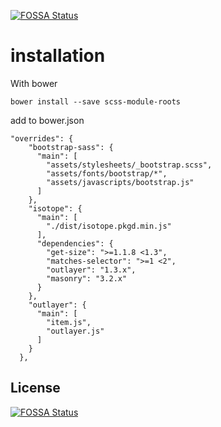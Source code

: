[![FOSSA Status](https://app.fossa.io/api/projects/git%2Bgithub.com%2Fyoanmarchal%2Fscss-module-roots.svg?type=shield)](https://app.fossa.io/projects/git%2Bgithub.com%2Fyoanmarchal%2Fscss-module-roots?ref=badge_shield)

installation 
===================
With bower
```
bower install --save scss-module-roots
```

add to bower.json
```
"overrides": {
    "bootstrap-sass": {
      "main": [
        "assets/stylesheets/_bootstrap.scss",
        "assets/fonts/bootstrap/*",
        "assets/javascripts/bootstrap.js"
      ]
    },
    "isotope": {
      "main": [
        "./dist/isotope.pkgd.min.js"
      ],
      "dependencies": {
        "get-size": ">=1.1.8 <1.3",
        "matches-selector": ">=1 <2",
        "outlayer": "1.3.x",
        "masonry": "3.2.x"
      }
    },
    "outlayer": {
      "main": [
        "item.js",
        "outlayer.js"
      ]
    }
  },
```



## License
[![FOSSA Status](https://app.fossa.io/api/projects/git%2Bgithub.com%2Fyoanmarchal%2Fscss-module-roots.svg?type=large)](https://app.fossa.io/projects/git%2Bgithub.com%2Fyoanmarchal%2Fscss-module-roots?ref=badge_large)